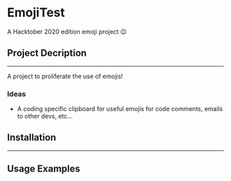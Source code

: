 # EmojiTest

A Hacktober 2020 edition emoji project 😉

## Project Decription

---

A project to proliferate the use of emojis!

### Ideas

- A coding specific clipboard for useful emojis for code comments, emails to other devs, etc...

## Installation

---

## Usage Examples
